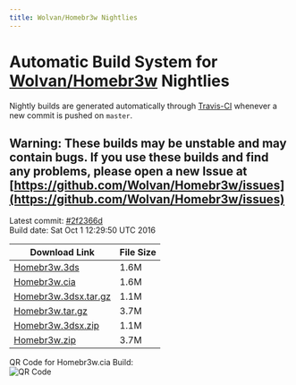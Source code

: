 ```yaml
---
title: Wolvan/Homebr3w Nightlies
---
```

# Automatic Build System for [Wolvan/Homebr3w](https://github.com/Wolvan/Homebr3w) Nightlies

Nightly builds are generated automatically through [Travis-CI](https://travis-ci.org/) whenever a new commit is pushed on `master`.

## Warning: These builds may be unstable and may contain bugs. If you use these builds and find any problems, please open a new Issue at [https://github.com/Wolvan/Homebr3w/issues](https://github.com/Wolvan/Homebr3w/issues)

Latest commit: [#2f2366d](https://github.com/Wolvan/Homebr3w/commit/2f2366d0e0c8d6bbf730097c20bdc58a05b907a9)<br>
Build date: Sat Oct  1 12:29:50 UTC 2016

| Download Link | File Size |
|---------------|-----------|
| [Homebr3w.3ds](https://Wolvan.github.io/Homebr3w/build/Homebr3w.3ds) | 1.6M |
| [Homebr3w.cia](https://Wolvan.github.io/Homebr3w/build/Homebr3w.cia) | 1.6M |
| [Homebr3w.3dsx.tar.gz](https://Wolvan.github.io/Homebr3w/build/Homebr3w.3dsx.tar.gz) | 1.1M |
| [Homebr3w.tar.gz](https://Wolvan.github.io/Homebr3w/build/Homebr3w.tar.gz) | 3.7M |
| [Homebr3w.3dsx.zip](https://Wolvan.github.io/Homebr3w/build/Homebr3w.3dsx.zip) | 1.1M |
| [Homebr3w.zip](https://Wolvan.github.io/Homebr3w/build/Homebr3w.zip) | 3.7M |

QR Code for Homebr3w.cia Build:<br>![QR Code](https://Wolvan.github.io/Homebr3w/build/QRCode.jpg)
